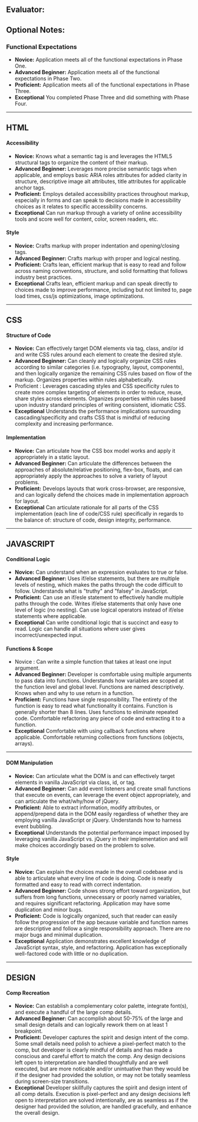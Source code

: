 ## Evaluator: 
## Optional Notes: 

### Functional Expectations

* __Novice:__ Application meets all of the functional expectations in Phase One.
* __Advanced Beginner:__  Application meets all of the functional expectations in Phase Two.
* __Proficient:__ Application meets all of the functional expectations in Phase Three.
* __Exceptional__ You completed Phase Three and did something with Phase Four.

------------------------------------------------------------------

## HTML

#### Accessibility

* ____Novice:____ Knows what a semantic tag is and leverages the HTML5 structural tags to organize the content of their markup. 
* __Advanced Beginner:__ Leverages more precise semantic tags when applicable, and employs basic ARIA roles attributes for added clarity in structure, descriptive image alt attributes, title attributes for applicable anchor tags. 
* __Proficient:__ Employs detailed accessibility practices throughout markup, especially in forms and can speak to decisions made in accessibility choices as it relates to specific accessibility concerns. 
* __Exceptional__ Can run markup through a variety of online accessibility tools and score well for content, color, screen readers, etc. 

#### Style

* __Novice:__ Crafts markup with proper indentation and opening/closing tags. 
* __Advanced Beginner:__ Crafts markup with proper and logical nesting. 
* __Proficient:__ Crafts lean, efficient markup that is easy to read and follow across naming conventions, structure, and solid formatting that follows industry best practices. 
* __Exceptional__ Crafts lean, efficient markup and can speak directly to choices made to improve performance, including but not limited to, page load times, css/js optimizations, image optimizations. 

------------------------------------------------------------------

## CSS

#### Structure of Code

* __Novice:__ Can effectively target DOM elements via tag, class, and/or id and write CSS rules around each element to create the desired style. 
* __Advanced Beginner:__ Can cleanly and logically organize CSS rules according to similar categories (i.e. typography, layout, components), and then logically organize the remaining CSS rules based on flow of the markup. Organizes properties within rules alphabetically.
* Proficient : Leverages cascading styles and CSS specificity rules to create more complex targeting of elements in order to reduce, reuse, share styles across elements. Organizes properties within rules based upon industry standard principles of writing consistent, idiomatic CSS. 
* __Exceptional__ Understands the performance implications surrounding cascading/specificity and crafts CSS that is mindful of reducing complexity and increasing performance.

#### Implementation

* __Novice:__ Can articulate how the CSS box model works and apply it appropriately in a static layout.
* __Advanced Beginner:__ Can articulate the differences between the approaches of absolute/relative positioning, flex-box, floats, and can appropriately apply the approaches to solve a variety of layout problems.
* __Proficient:__ Develops layouts that work cross-browser, are responsive, and can logically defend the choices made in implementation approach for layout. 
* __Exceptional__ Can articulate rationale for all parts of the CSS implementation (each line of code/CSS rule) specifically in regards to the balance of: structure of code, design integrity, performance.

------------------------------------------------------------------

## JAVASCRIPT

#### Conditional Logic

* __Novice:__ Can understand when an expression evaluates to true or false.
* __Advanced Beginner:__ Uses if/else statements, but there are multiple levels of nesting, which makes the paths through the code difficult to follow. Understands what is "truthy" and "falsey" in JavaScript.
* __Proficient:__ Can use an if/esle statement to effectively handle multiple paths through the code. Writes if/else statements that only have one level of logic (no nesting). Can use logical operators instead of if/else statements where applicable.
* __Exceptional__ Can write conditional logic that is succinct and easy to read. Logic can handle all situations where user gives incorrect/unexpected input.

#### Functions & Scope

* Novice : Can write a simple function that takes at least one input argument.
* __Advanced Beginner:__ Developer is comfortable using multiple arguments to pass data into functions. Understands how variables are scoped at the function level and global level. Functions are named descriptively. Knows when and why to use return in a function.
* __Proficient:__ Functions have single responsibility. The entirety of the function is easy to read what functionality it contains. Function is generally shorter than 8 lines. Uses functions to eliminate repeated code. Comfortable refactoring any piece of code and extracting it to a function.
* __Exceptional__ Comfortable with using callback functions where applicable. Comfortable returning collections from functions (objects, arrays).

------------------------------------------------------------------

#### DOM Manipulation

* __Novice:__ Can articulate what the DOM is and can effectively target elements in vanilla JavaScript via class, id, or tag.
* __Advanced Beginner:__ Can add event listeners and create small functions that execute on events, can leverage the event object appropriately, and can articulate the what/why/how of jQuery.
* __Proficient:__ Able to extract information, modify attributes, or append/prepend data in the DOM easily regardless of whether they are employing vanilla JavaScript or jQuery. Understands how to harness event bubbling.
* __Exceptional__ Understands the potential performance impact imposed by leveraging vanilla JavaScript vs. jQuery in their implementation and will make choices accordingly based on the problem to solve.

#### Style

* __Novice:__ Can explain the choices made in the overall codebase and is able to articulate what every line of code is doing. Code is neatly formatted and easy to read with correct indentation.
* __Advanced Beginner:__ Code shows strong effort toward organization, but suffers from long functions, unnecessary or poorly named variables, and requires significant refactoring. Application may have some duplication and minor bugs. 
* __Proficient:__ Code is logically organized, such that reader can easily follow the progression of the app because variable and function names are descriptive and follow a single responsibility approach. There are no major bugs and minimal duplication.
* __Exceptional__ Application demonstrates excellent knowledge of JavaScript syntax, style, and refactoring. Application has exceptionally well-factored code with little or no duplication. 

------------------------------------------------------------------

## DESIGN

#### Comp Recreation

* __Novice:__ Can establish a complementary color palette, integrate font(s), and execute a handful of the large comp details. 
* __Advanced Beginner:__ Can accomplish about 50-75% of the large and small design details and can logically rework them on at least 1 breakpoint. 
* __Proficient:__ Developer captures the spirit and design intent of the comp. Some small details need polish to achieve a pixel-perfect match to the comp, but developer is clearly mindful of details and has made a conscious and careful effort to match the comp. Any design decisions left open to interpretation are handled thoughtfully and are well executed, but are more noticable and/or unintuative than they would be if the designer had provided the solution, or may not be totally seamless during screen-size transitions.
* __Exceptional__ Developer skillfully captures the spirit and design intent of all comp details. Execution is pixel-perfect and any design decisions left open to interpretation are solved intentionally, are as seamless as if the designer had provided the solution, are handled gracefully, and enhance the overall design.

